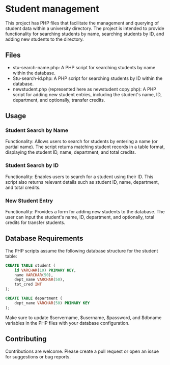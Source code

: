 # Student management

This project has PHP files that facilitate the management and querying of student data within a university directory. The project is intended to provide functionality for searching students by name, searching students by ID, and adding new students to the directory.

## Files
- stu-search-name.php: A PHP script for searching students by name within the database.
- Stu-search-id.php: A PHP script for searching students by ID within the database.
- newstudent.php (represented here as newstudent copy.php): A PHP script for adding new student entries, including the student's name, ID, department, and optionally, transfer credits.

## Usage
### Student Search by Name
Functionality: Allows users to search for students by entering a name (or partial name). The script returns matching student records in a table format, displaying the student ID, name, department, and total credits.

### Student Search by ID
Functionality: Enables users to search for a student using their ID. This script also returns relevant details such as student ID, name, department, and total credits.

### New Student Entry
Functionality: Provides a form for adding new students to the database. The user can input the student's name, ID, department, and optionally, total credits for transfer students.

## Database Requirements

The PHP scripts assume the following database structure for the student table:
```sql
CREATE TABLE student (
    id VARCHAR(10) PRIMARY KEY,
    name VARCHAR(50),
    dept_name VARCHAR(50),
    tot_cred INT
);

CREATE TABLE department (
    dept_name VARCHAR(50) PRIMARY KEY
);
```
Make sure to update $servername, $username, $password, and $dbname variables in the PHP files with your database configuration.

## Contributing
Contributions are welcome. Please create a pull request or open an issue for suggestions or bug reports.
